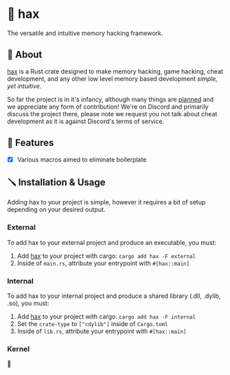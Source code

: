 # 🧪 hax

The versatile and intuitive memory hacking framework.

## 🤔 About

[hax](https://github.com/hax-rs/hax) is a Rust crate designed to make memory hacking, game hacking, cheat development, and any other low level memory based development *simple, yet intuitive*.

So far the project is in it's infancy, although many things are [planned](https://github.com/hax-rs/hax/projects) and we appreciate any form of contribution! We're on Discord and primarily discuss the project there, please note we request you not talk about cheat development as it is against Discord's terms of service.

## 💎 Features

- [x] Various macros aimed to eliminate boilerplate

## 🪛 Installation & Usage

Adding hax to your project is simple, however it requires a bit of setup depending on your desired output.

### External

To add hax to your external project and produce an executable, you must:

1. Add [hax](https://crates.io/crates/hax) to your project with cargo: `cargo add hax -F external`
2. Inside of `main.rs`, attribute your entrypoint with `#[hax::main]`

### Internal

To add hax to your internal project and produce a shared library (.dll, .dylib, .so), you must:

1. Add [hax](https://crates.io/crates/hax) to your project with cargo: `cargo add hax -F internal`
2. Set the `crate-type` to `["cdylib"]` inside of `Cargo.toml`
3. Inside of `lib.rs`, attribute your entrypoint with `#[hax::main]`

### Kernel

👀
